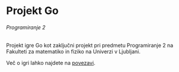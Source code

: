 # Projekt Go
###### Programiranje 2

Projekt igre Go kot zaključni projekt pri predmetu Programiranje 2 na Fakulteti za matematiko in fiziko na Univerzi v Ljubljani.

Več o igri lahko najdete na [povezavi](https://en.wikipedia.org/wiki/Go_(game)).
